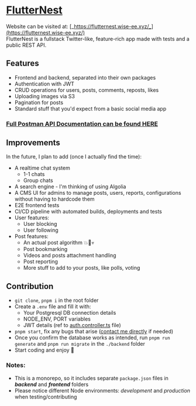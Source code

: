 # [FlutterNest](https://flutternest.wise-ee.xyz/)

Website can be visited at: [_https://flutternest.wise-ee.xyz/_](https://flutternest.wise-ee.xyz/)  
FlutterNest is a fullstack Twitter-like, feature-rich app made with tests and a public REST API.

## Features

- Frontend and backend, separated into their own packages
- Authentication with JWT
- CRUD operations for users, posts, comments, reposts, likes
- Uploading images via S3
- Pagination for posts
- Standard stuff that you'd expect from a basic social media app

### [Full Postman API Documentation can be found HERE](https://www.postman.com/team-wisie/workspace/flutternest)

## Improvements

In the future, I plan to add (once I actually find the time):

- A realtime chat system
  - 1-1 chats
  - Group chats
- A search engine - I'm thinking of using Algolia
- A CMS UI for admins to manage posts, users, reports, configurations without having to hardcode them
- E2E frontend tests
- CI/CD pipeline with automated builds, deployments and tests
- User features:
  - User blocking
  - User following
- Post features:
  - An actual post algorithm 💥🔮💀
  - Post bookmarking
  - Videos and posts attachment handling
  - Post reporting
  - More stuff to add to your posts, like polls, voting

## Contribution

- `git clone`, `pnpm i` in the root folder
- Create a `.env` file and fill it with:
  - Your Postgresql DB connection details
  - NODE_ENV, PORT variables
  - JWT details (ref to [auth.controller.ts](backend/src/controllers/auth.controller.ts) file)
- `pnpm start`, fix any bugs that arise ([contact me directly](https://portfolio.wise-ee.xyz/contact) if needed)
- Once you confirm the database works as intended, run `pnpm run generate` and `pnpm run migrate` in the `./backend` folder 
- Start coding and enjoy 🤠

### Notes:

- This is a monorepo, so it includes separate `package.json` files in **_backend_** and **_frontend_** folders
- Please notice different Node environments: _development_ and _production_ when testing/contributing
